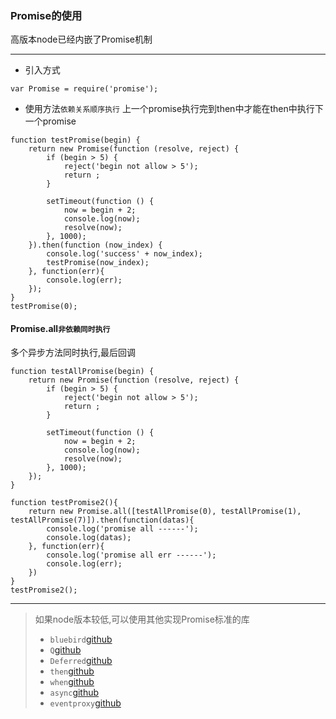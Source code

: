 ### Promise的使用
高版本node已经内嵌了Promise机制

---

* 引入方式
```
var Promise = require('promise');
```

* 使用方法`依赖关系顺序执行`
上一个promise执行完到then中才能在then中执行下一个promise

```
function testPromise(begin) {
    return new Promise(function (resolve, reject) {
        if (begin > 5) {
            reject('begin not allow > 5');
            return ;
        }

        setTimeout(function () {
            now = begin + 2;
            console.log(now);
            resolve(now);
        }, 1000);
    }).then(function (now_index) {
        console.log('success' + now_index);
        testPromise(now_index);
    }, function(err){
        console.log(err);
    });
}
testPromise(0);
```


#### Promise.all`非依赖同时执行`
多个异步方法同时执行,最后回调
```
function testAllPromise(begin) {
    return new Promise(function (resolve, reject) {
        if (begin > 5) {
            reject('begin not allow > 5');
            return ;
        }

        setTimeout(function () {
            now = begin + 2;
            console.log(now);
            resolve(now);
        }, 1000);
    });
}

function testPromise2(){
    return new Promise.all([testAllPromise(0), testAllPromise(1), testAllPromise(7)]).then(function(datas){
        console.log('promise all ------');
        console.log(datas);
    }, function(err){
        console.log('promise all err ------');
        console.log(err);
    })
}
testPromise2();
```

---

> 如果node版本较低,可以使用其他实现Promise标准的库
>* `bluebird`[github](https://github.com/petkaantonov/bluebird)
>* `Q`[github](https://github.com/kriskowal/q)
>* `Deferred`[github](https://github.com/medikoo/deferred)
>* `then`[github](https://github.com/teambition/then.js)
>* `when`[github](https://github.com/cujojs/when)
>* `async`[github](https://github.com/caolan/async)
>* `eventproxy`[github](https://github.com/JacksonTian/eventproxy)



